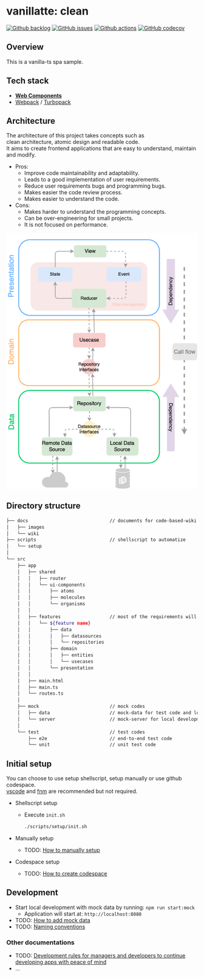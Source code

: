 # vanillatte: clean

[![Github backlog](https://img.shields.io/badge/-in_progress-262626.svg?style=for-the-badge&logo=github&logoColor=f2f2f2&label=backlog&labelColor=262626&color=blue)](https://github.com/users/ochairo/projects/5)
[![GitHub issues](https://img.shields.io/github/issues/ochairo/vanillatte-clean?style=for-the-badge&logo=github&logoColor=f2f2f2&label=issues&labelColor=262626)](https://github.com/ochairo/vanillatte-clean/issues)
[![Github actions](https://img.shields.io/github/actions/workflow/status/ochairo/vanillatte-clean/main.yml?style=for-the-badge&branch=development&logo=github&logoColor=f2f2f2&label=TODO:ci&labelColor=262626)](https://github.com/ochairo/vanillatte-clean/actions/workflows/main.yml)
[![GitHub codecov](https://img.shields.io/codecov/c/github/ochairo/vanillatte-clean?style=for-the-badge&logo=codecov&logoColor=f2f2f2&label=TODO:coverage&labelColor=262626)](https://github.com/ochairo/vanillatte-clean/tree/development?tab=readme-ov-file#vanillatte-clean)

## Overview

This is a vanilla-ts spa sample.

## Tech stack

- [**Web Components**](https://developer.mozilla.org/en-US/docs/Web/API/Web_Components)
- [Webpack](https://webpack.js.org/) / [Turbopack](https://turbo.build/pack)

## Architecture

The architecture of this project takes concepts such as  
clean architecture, atomic design and readable code.  
It aims to create frontend applications that are easy to understand, maintain and modify.

- Pros:
  - Improve code maintainability and adaptability.
  - Leads to a good implementation of user requirements.
  - Reduce user requirements bugs and programming bugs.
  - Makes easier the code review process.
  - Makes easier to understand the code.
- Cons:
  - Makes harder to understand the programming concepts.
  - Can be over-engineering for small projects.
  - It is not focused on performance.

![architecture](./docs/images/architecture.png)

## Directory structure

```sh
├── docs                              // documents for code-based-wiki
│   ├── images
│   └── wiki
├── scripts                           // shellscript to automatize
│   └── setup
│
└── src
    ├── app
    │   ├── shared
    │   │   ├── router
    │   │   └── ui-components
    │   │       ├── atoms
    │   │       ├── molecules
    │   │       └── organisms
    │   │
    │   ├── features                  // most of the requirements will be developed here
    │   │   └── ${feature name}
    │   │       ├── data
    │   │       │   ├── datasources
    │   │       │   └── repositories
    │   │       ├── domain
    │   │       │   ├── entities
    │   │       │   └── usecases
    │   │       └── presentation
    │   │
    │   ├── main.html
    │   ├── main.ts
    │   └── routes.ts
    │
    ├── mock                          // mock codes
    │   ├── data                      // mock-data for test code and local server
    │   └── server                    // mock-server for local development
    │
    └── test                          // test codes
        ├── e2e                       // end-to-end test code
        └── unit                      // unit test code
```

## Initial setup

You can choose to use setup shellscript, setup manually or use github codespace.  
[vscode](https://github.com/microsoft/vscode) and [fnm](https://github.com/Schniz/fnm?tab=readme-ov-file#readme) are recommended but not required.

- Shellscript setup

  - Execute `init.sh`

    ```bash
    ./scripts/setup/init.sh
    ```

- Manually setup
  - TODO: [How to manually setup](https://github.com/ochairo/vanillatte-clean/tree/development?tab=readme-ov-file#vanillatte-clean)
- Codespace setup
  - TODO: [How to create codespace](https://github.com/ochairo/vanillatte-clean/tree/development?tab=readme-ov-file#vanillatte-clean)

## Development

- Start local development with mock data by running: `npm run start:mock`
  - Application will start at: `http://localhost:8080`
- TODO: [How to add mock data](https://github.com/ochairo/vanillatte-clean/tree/development?tab=readme-ov-file#vanillatte-clean)
- TODO: [Naming conventions](./docs/wiki/NAMING_CONVENTIONS.md)

### Other documentations

- TODO: [Development rules for managers and developers to continue developing apps with peace of mind](https://github.com/ochairo/vanillatte-clean/tree/development?tab=readme-ov-file#vanillatte-clean)
- ...
